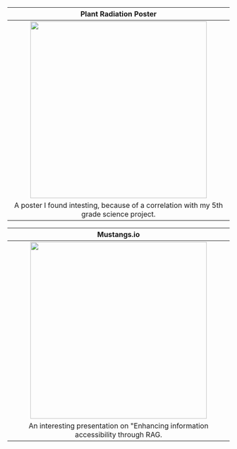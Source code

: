 |                                Plant Radiation Poster                                 |
| :------------------------------------------------------------------------: |
|  <img src="https://images2.imgbox.com/e3/06/ipB9HqTU_o.png" width="400">   |
| A poster I found intesting, because of a correlation with my 5th grade science project. |

|                                Mustangs.io                                 |
| :------------------------------------------------------------------------: |
|  <img src="https://images2.imgbox.com/e3/06/ipB9HqTU_o.png" width="400">   |
| An interesting presentation on "Enhancing information accessibility through RAG.|

